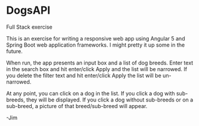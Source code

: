 # DogsAPI
Full Stack exercise

This is an exercise for writing a responsive web app using Angular 5 and Spring Boot web application frameworks.
I might pretty it up some in the future.

When run, the app presents an input box and a list of dog breeds. Enter text in the search box and hit enter/click Apply and the list will be narrowed. If you delete the filter text and hit enter/click Apply the list will be un-narrowed.

At any point, you can click on a dog in the list. If you click a dog with sub-breeds, they will be displayed. If you click a dog without sub-breeds or on a sub-breed, a picture of that breed/sub-breed will appear.

-Jim
